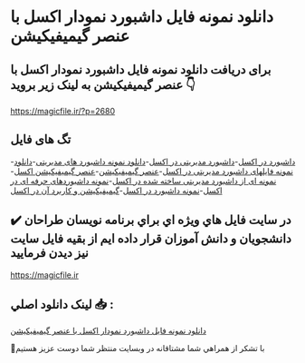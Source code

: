 # دانلود نمونه فایل داشبورد نمودار اکسل با عنصر گیمیفیکیشن

## برای دریافت دانلود نمونه فایل داشبورد نمودار اکسل با عنصر گیمیفیکیشن به لینک زیر بروید 👇

https://magicfile.ir/?p=2680

## تگ های فایل

-[داشبورد در اکسل](https://magicfile.ir/product/%d8%af%d8%a7%d8%b4%d8%a8%d9%88%d8%b1%d8%af-%d9%86%d9%85%d9%88%d8%af%d8%a7%d8%b1-%d8%a7%da%a9%d8%b3%d9%84-%d8%a8%d8%a7-%d8%b9%d9%86%d8%b5%d8%b1-%da%af%db%8c%d9%85%db%8c%d9%81%db%8c%da%a9%db%8c%d8%b4%d9%86/)-[داشبورد مدیریتی در اکسل](https://magicfile.ir/product/%d8%af%d8%a7%d8%b4%d8%a8%d9%88%d8%b1%d8%af-%d9%86%d9%85%d9%88%d8%af%d8%a7%d8%b1-%d8%a7%da%a9%d8%b3%d9%84-%d8%a8%d8%a7-%d8%b9%d9%86%d8%b5%d8%b1-%da%af%db%8c%d9%85%db%8c%d9%81%db%8c%da%a9%db%8c%d8%b4%d9%86/)-[دانلود نمونه داشبورد های مدیریتی](https://magicfile.ir/product/%d8%af%d8%a7%d8%b4%d8%a8%d9%88%d8%b1%d8%af-%d9%86%d9%85%d9%88%d8%af%d8%a7%d8%b1-%d8%a7%da%a9%d8%b3%d9%84-%d8%a8%d8%a7-%d8%b9%d9%86%d8%b5%d8%b1-%da%af%db%8c%d9%85%db%8c%d9%81%db%8c%da%a9%db%8c%d8%b4%d9%86/)-[دانلود نمونه فایلهای داشبورد مدیریتی در اکسل](https://magicfile.ir/product/%d8%af%d8%a7%d8%b4%d8%a8%d9%88%d8%b1%d8%af-%d9%86%d9%85%d9%88%d8%af%d8%a7%d8%b1-%d8%a7%da%a9%d8%b3%d9%84-%d8%a8%d8%a7-%d8%b9%d9%86%d8%b5%d8%b1-%da%af%db%8c%d9%85%db%8c%d9%81%db%8c%da%a9%db%8c%d8%b4%d9%86/)-[عنصر گیمیفیکیشن](https://magicfile.ir/product/%d8%af%d8%a7%d8%b4%d8%a8%d9%88%d8%b1%d8%af-%d9%86%d9%85%d9%88%d8%af%d8%a7%d8%b1-%d8%a7%da%a9%d8%b3%d9%84-%d8%a8%d8%a7-%d8%b9%d9%86%d8%b5%d8%b1-%da%af%db%8c%d9%85%db%8c%d9%81%db%8c%da%a9%db%8c%d8%b4%d9%86/)-[عنصر گیمیفیکیشن اکسل](https://magicfile.ir/product/%d8%af%d8%a7%d8%b4%d8%a8%d9%88%d8%b1%d8%af-%d9%86%d9%85%d9%88%d8%af%d8%a7%d8%b1-%d8%a7%da%a9%d8%b3%d9%84-%d8%a8%d8%a7-%d8%b9%d9%86%d8%b5%d8%b1-%da%af%db%8c%d9%85%db%8c%d9%81%db%8c%da%a9%db%8c%d8%b4%d9%86/)-[نمونه ای از داشبورد مدیریتی ساخته شده در اکسل](https://magicfile.ir/product/%d8%af%d8%a7%d8%b4%d8%a8%d9%88%d8%b1%d8%af-%d9%86%d9%85%d9%88%d8%af%d8%a7%d8%b1-%d8%a7%da%a9%d8%b3%d9%84-%d8%a8%d8%a7-%d8%b9%d9%86%d8%b5%d8%b1-%da%af%db%8c%d9%85%db%8c%d9%81%db%8c%da%a9%db%8c%d8%b4%d9%86/)-[نمونه داشبوردهای حرفه ای در اکسل](https://magicfile.ir/product/%d8%af%d8%a7%d8%b4%d8%a8%d9%88%d8%b1%d8%af-%d9%86%d9%85%d9%88%d8%af%d8%a7%d8%b1-%d8%a7%da%a9%d8%b3%d9%84-%d8%a8%d8%a7-%d8%b9%d9%86%d8%b5%d8%b1-%da%af%db%8c%d9%85%db%8c%d9%81%db%8c%da%a9%db%8c%d8%b4%d9%86/)-[نمونه داشبورد در اکسل](https://magicfile.ir/product/%d8%af%d8%a7%d8%b4%d8%a8%d9%88%d8%b1%d8%af-%d9%86%d9%85%d9%88%d8%af%d8%a7%d8%b1-%d8%a7%da%a9%d8%b3%d9%84-%d8%a8%d8%a7-%d8%b9%d9%86%d8%b5%d8%b1-%da%af%db%8c%d9%85%db%8c%d9%81%db%8c%da%a9%db%8c%d8%b4%d9%86/)-[گیمیفیکیشن و کاربرد آن در اکسل](https://magicfile.ir/product/%d8%af%d8%a7%d8%b4%d8%a8%d9%88%d8%b1%d8%af-%d9%86%d9%85%d9%88%d8%af%d8%a7%d8%b1-%d8%a7%da%a9%d8%b3%d9%84-%d8%a8%d8%a7-%d8%b9%d9%86%d8%b5%d8%b1-%da%af%db%8c%d9%85%db%8c%d9%81%db%8c%da%a9%db%8c%d8%b4%d9%86/)

## ✔️ در سايت فايل هاي ويژه اي براي برنامه نويسان طراحان دانشجويان و دانش آموزان قرار داده ايم از بقيه فايل سايت نيز ديدن فرماييد

https://magicfile.ir


## لينک دانلود اصلي 📥 :

[دانلود نمونه فایل داشبورد نمودار اکسل با عنصر گیمیفیکیشن](https://magicfile.ir/product/%d8%af%d8%a7%d8%b4%d8%a8%d9%88%d8%b1%d8%af-%d9%86%d9%85%d9%88%d8%af%d8%a7%d8%b1-%d8%a7%da%a9%d8%b3%d9%84-%d8%a8%d8%a7-%d8%b9%d9%86%d8%b5%d8%b1-%da%af%db%8c%d9%85%db%8c%d9%81%db%8c%da%a9%db%8c%d8%b4%d9%86/) 


🙏با تشکر از همراهي شما مشتاقانه در وبسایت منتظر شما دوست عزیز هستیم

